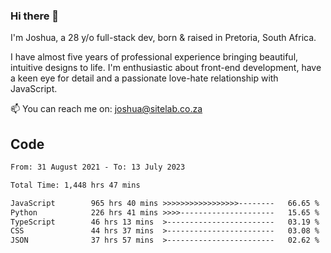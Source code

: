 ### Hi there 👋

I'm Joshua, a 28 y/o full-stack dev, born & raised in Pretoria, South Africa. 

I have almost five years of professional experience bringing beautiful, intuitive designs to life. I'm enthusiastic about front-end development, have a keen eye for detail and a passionate love-hate relationship with JavaScript.

📫 You can reach me on: joshua@sitelab.co.za

## **Code**

<!--START_SECTION:waka-->

```txt
From: 31 August 2021 - To: 13 July 2023

Total Time: 1,448 hrs 47 mins

JavaScript        965 hrs 40 mins >>>>>>>>>>>>>>>>>--------   66.65 %
Python            226 hrs 41 mins >>>>---------------------   15.65 %
TypeScript        46 hrs 13 mins  >------------------------   03.19 %
CSS               44 hrs 37 mins  >------------------------   03.08 %
JSON              37 hrs 57 mins  >------------------------   02.62 %
```

<!--END_SECTION:waka-->
